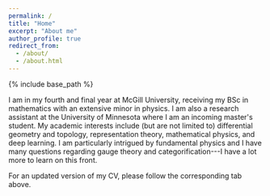 ```yaml
---
permalink: /
title: "Home"
excerpt: "About me"
author_profile: true
redirect_from: 
  - /about/
  - /about.html
---
```


{% include base_path %}

I am in my fourth and final year at McGill University, receiving my BSc in mathematics with an extensive minor in physics. I am also a research assistant at the University of Minnesota where I am an incoming master's student. My academic interests include (but are not limited to) differential geometry and topology, representation theory, mathematical physics, and deep learning. I am particularly intrigued by fundamental physics and I have many questions regarding gauge theory and categorification---I have a lot more to learn on this front.

For an updated version of my CV, please follow the corresponding tab above.
